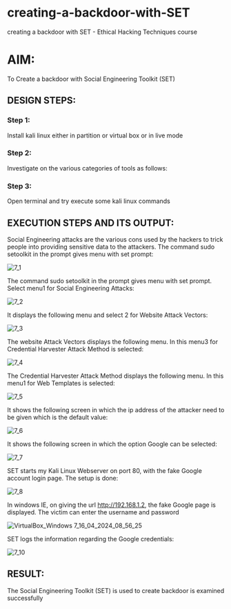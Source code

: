 # creating-a-backdoor-with-SET
creating a backdoor with SET - Ethical Hacking Techniques course

# AIM:
To Create a backdoor with Social Engineering Toolkit (SET)

## DESIGN STEPS:

### Step 1:

Install kali linux either in partition or virtual box or in live mode


### Step 2:

Investigate on the various categories of tools as follows:

### Step 3:

Open terminal and try execute some kali linux commands

## EXECUTION STEPS AND ITS OUTPUT:
Social Engineering attacks are the various cons used by the hackers to trick people into providing sensitive data to the attackers. 
The command sudo setoolkit in the prompt gives menu with set prompt:

![7_1](https://github.com/Darkwebnew/creating-a-backdoor-with-SET/assets/143114486/18c27e46-1e16-4908-902a-0ee8cc739910)

The command sudo setoolkit in the prompt gives menu with set prompt. Select menu1 for Social Engineering Attacks:

![7_2](https://github.com/Darkwebnew/creating-a-backdoor-with-SET/assets/143114486/eb2cdb1f-c010-44ea-b6d8-6f3a5459980c)

It displays the following menu and select 2 for Website Attack Vectors:

![7_3](https://github.com/Darkwebnew/creating-a-backdoor-with-SET/assets/143114486/ce13edab-fd6f-4c47-be71-dbc039465ee3)

The website Attack Vectors displays the following menu. In this menu3 for Credential Harvester Attack Method is selected:

![7_4](https://github.com/Darkwebnew/creating-a-backdoor-with-SET/assets/143114486/43d6257f-b8d0-43e3-af6b-ffc06cf5adce)

The Credential Harvester Attack Method displays the following menu. In this menu1 for Web Templates is selected:

![7_5](https://github.com/Darkwebnew/creating-a-backdoor-with-SET/assets/143114486/ddf4a871-76a2-49b6-bb84-ba2f214d28c4)

It shows the following screen in which the ip address of the attacker need to be given which is the default value:

![7_6](https://github.com/Darkwebnew/creating-a-backdoor-with-SET/assets/143114486/0b66f632-673c-41f5-8003-ccc549b6497a)

It shows the following screen in which the option Google can be selected:

![7_7](https://github.com/Darkwebnew/creating-a-backdoor-with-SET/assets/143114486/d28f26e6-d02c-4482-a55d-0cb35cba6107)

SET starts my Kali Linux Webserver on port 80, with the fake Google account login page. The setup is done:

![7_8](https://github.com/Darkwebnew/creating-a-backdoor-with-SET/assets/143114486/f46be16f-e375-4d28-a390-47513f012406)

In windows IE, on giving the url http://192.168.1.2, the fake Google page is displayed. The victim can enter the username and password

![VirtualBox_Windows 7_16_04_2024_08_56_25](https://github.com/Darkwebnew/creating-a-backdoor-with-SET/assets/143114486/ddfca21d-cefc-4324-9b8c-c431c483bdd6)

SET logs the information regarding the Google credentials:

![7_10](https://github.com/Darkwebnew/creating-a-backdoor-with-SET/assets/143114486/032532d3-ebf4-4052-a88d-e165b838bc88)

## RESULT:
The Social Engineering Toolkit (SET) is used to create backdoor is  examined successfully
